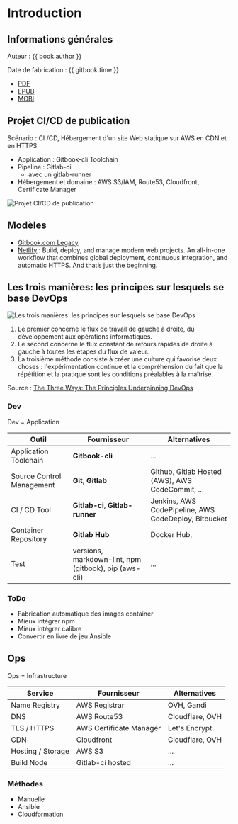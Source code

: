 # Introduction

<!-- toc -->

## Informations générales

Auteur : {{ book.author }}

Date de fabrication : {{ gitbook.time }}

* [PDF](ebooks/gitbook-gitlab.pdf)
* [EPUB](ebooks/gitbook-gitlab.epub)
* [MOBI](ebooks/gitbook-gitlab.mobi)

## Projet CI/CD de publication

Scénario : CI /CD, Hébergement d'un site Web statique sur AWS en CDN et en HTTPS.

* Application : Gitbook-cli Toolchain
* Pipeline : Gitlab-ci
  * avec un gitlab-runner
* Hébergement et domaine : AWS S3/IAM, Route53, Cloudfront, Certificate Manager

![Projet CI/CD de publication](https://www.lucidchart.com/publicSegments/view/ae442afc-140f-428e-b3a2-2b09e66451bd/image.png)

## Modèles

* [Gitbook.com Legacy](https://legacy.gitbook.com/)
* [Netlify](https://www.netlify.com/features/) : Build, deploy, and manage modern web projects. An all-in-one workflow that combines global deployment, continuous integration, and automatic HTTPS. And that’s just the beginning.

## Les trois manières: les principes sur lesquels se base DevOps

![Les trois manières: les principes sur lesquels se base DevOps](https://dick1stark.files.wordpress.com/2016/11/three-ways.png)

1. Le premier concerne le flux de travail de gauche à droite, du développement aux opérations informatiques.
2. Le second concerne le flux constant de retours rapides de droite à gauche à toutes les étapes du flux de valeur.
3. La troisième méthode consiste à créer une culture qui favorise deux choses : l'expérimentation continue et la compréhension du fait que la répétition et la pratique sont les conditions préalables à la maîtrise.

Source : [The Three Ways: The Principles Underpinning DevOps](https://itrevolution.com/the-three-ways-principles-underpinning-devops/)

### Dev

Dev = Application

Outil | Fournisseur | Alternatives
--- | --- | ---
Application Toolchain | **Gitbook-cli** | ...
Source Control Management | **Git**, **Gitlab** | Github, Gitlab Hosted (AWS), AWS CodeCommit, ...
CI / CD Tool | **Gitlab-ci**, **Gitlab-runner** | Jenkins, AWS CodePipeline, AWS CodeDeploy, Bitbucket
Container Repository | **Gitlab Hub** | Docker Hub,
Test | versions, markdown-lint, npm (gitbook), pip (aws-cli) | ...

### ToDo

* Fabrication automatique des images container
* Mieux intégrer npm
* Mieux intégrer calibre
* Convertir en livre de jeu Ansible

## Ops

Ops = Infrastructure

Service | Fournisseur | Alternatives
--- | --- | ---
Name Registry  | AWS Registrar  |  OVH, Gandi
DNS | AWS Route53 | Cloudflare, OVH
TLS / HTTPS | AWS Certificate Manager | Let's Encrypt
CDN | Cloudfront | Cloudflare, OVH
Hosting / Storage | AWS S3 | ...
Build Node | Gitlab-ci hosted | ...

### Méthodes

* Manuelle
* Ansible
* Cloudformation
